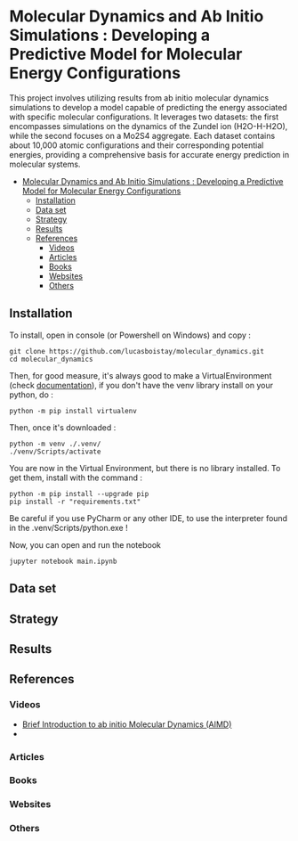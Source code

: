 # Molecular Dynamics and Ab Initio Simulations : Developing a Predictive Model for Molecular Energy Configurations


This project involves utilizing results from ab initio molecular dynamics simulations to develop a model capable of predicting the energy associated with specific molecular configurations. It leverages two datasets: the first encompasses simulations on the dynamics of the Zundel ion (H2O-H-H2O), while the second focuses on a Mo2S4 aggregate. Each dataset contains about 10,000 atomic configurations and their corresponding potential energies, providing a comprehensive basis for accurate energy prediction in molecular systems.

<!-- TOC -->
* [Molecular Dynamics and Ab Initio Simulations : Developing a Predictive Model for Molecular Energy Configurations](#molecular-dynamics-and-ab-initio-simulations--developing-a-predictive-model-for-molecular-energy-configurations)
  * [Installation](#installation)
  * [Data set](#data-set)
  * [Strategy](#strategy)
  * [Results](#results)
  * [References](#references)
    * [Videos](#videos)
    * [Articles](#articles)
    * [Books](#books)
    * [Websites](#websites)
    * [Others](#others)
<!-- TOC -->

## Installation

To install, open in console (or Powershell on Windows) and copy : 

````shell
git clone https://github.com/lucasboistay/molecular_dynamics.git
cd molecular_dynamics
````

Then, for good measure, it's always good to make a VirtualEnvironment (check [documentation](https://docs.python.org/3/library/venv.html#how-venvs-work)), if you don't have 
the venv library install on your python, do : 
````shell
python -m pip install virtualenv
````

Then, once it's downloaded :

````shell
python -m venv ./.venv/
./venv/Scripts/activate
````

You are now in the Virtual Environment, but there is no library installed. To get them, install with the command :
````shell
python -m pip install --upgrade pip
pip install -r "requirements.txt"
````

Be careful if you use PyCharm or any other IDE, to use the interpreter found in the .venv/Scripts/python.exe !

Now, you can open and run the notebook
````shell
jupyter notebook main.ipynb
````

## Data set

## Strategy

## Results

## References

### Videos

- [Brief Introduction to ab initio Molecular Dynamics (AIMD)](https://www.youtube.com/watch?v=BeUCOsGC_eM)
- 

### Articles

### Books

### Websites

### Others